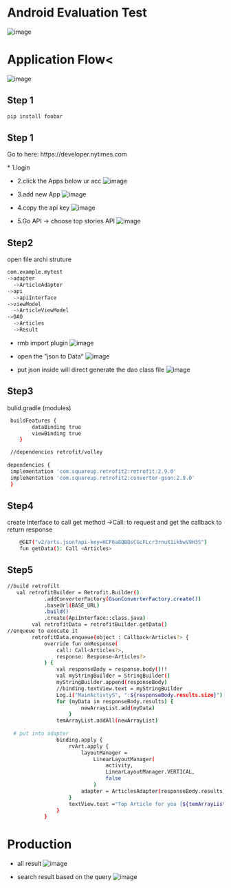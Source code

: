 # Android Evaluation Test
![image](https://user-images.githubusercontent.com/72342994/159893815-0c9a5f78-cc71-4815-b9a5-ff71da3726a6.png)

# Application Flow<
![image](https://user-images.githubusercontent.com/72342994/159894064-7efad5a0-ccb8-4305-b464-c715559bf2a3.png)

## Step 1
```bash
pip install foobar
```
## Step 1
<p>Go to here: https://developer.nytimes.com</p>
* 1.login

* 2.click the Apps below ur acc
  ![image](https://user-images.githubusercontent.com/72342994/159895822-70ed068d-52db-4fab-b8c1-f9420ef50f9e.png)
  
* 3.add new App
  ![image](https://user-images.githubusercontent.com/72342994/159895947-ea9ec71f-c184-42f3-8704-cdce560effb3.png)
  
* 4.copy the api key
  ![image](https://user-images.githubusercontent.com/72342994/159896088-adee3555-b814-441a-a7ea-9853b3eae465.png)
  
* 5.Go API -> choose top stories API
  ![image](https://user-images.githubusercontent.com/72342994/159896267-95bce944-def4-46f2-b5a4-23e6eefe5a85.png)

## Step2
open file archi struture

```bash
com.example.mytest
->adapter
  ->ArticleAdapter
->api
  ->apiInterface
->viewModel
  ->ArticleViewModel
->DAO
  ->Articles
  ->Result
```
- rmb import plugin
![image](https://user-images.githubusercontent.com/72342994/159897512-e80fb659-9095-4f4b-b0f9-bc1114f79d2a.png)

- open the "json to Data"
![image](https://user-images.githubusercontent.com/72342994/159897585-10a40f23-1db3-4d69-ba38-c9581e6aba9a.png)

- put json inside will direct generate the dao class file
![image](https://user-images.githubusercontent.com/72342994/159897614-22ef8117-52e7-416f-bbcb-927112c20e26.png)


## Step3
bulid.gradle (modules)
```bash
 buildFeatures {
        dataBinding true
        viewBinding true
    }

 //dependencies retrofit/volley
 
dependencies {
 implementation 'com.squareup.retrofit2:retrofit:2.9.0'
 implementation 'com.squareup.retrofit2:converter-gson:2.9.0'
 }
```

## Step4
create Interface to call get method
->Call: to request and get the callback to return response
```bash
    @GET("v2/arts.json?api-key=HCF6a8QBQsCGcFLcr3rnuX1ikbwV9H3S")
    fun getData(): Call <Articles>
```

## Step5
```bash
//build retrofilt
   val retrofitBuilder = Retrofit.Builder()
            .addConverterFactory(GsonConverterFactory.create())
            .baseUrl(BASE_URL)
            .build()
            .create(ApiInterface::class.java)
        val retrofitData = retrofitBuilder.getData()
//enqueue to execute it 
        retrofitData.enqueue(object : Callback<Articles?> {
            override fun onResponse(
                call: Call<Articles?>,
                response: Response<Articles?>
            ) {
                val responseBody = response.body()!!
                val myStringBuilder = StringBuilder()
                myStringBuilder.append(responseBody)
                //binding.textView.text = myStringBuilder
                Log.i("MainActivtyS", ":${responseBody.results.size}")
                for (myData in responseBody.results) {
                        newArrayList.add(myData)
                    }
                temArrayList.addAll(newArrayList)
                
  # put into adapter
                binding.apply {
                    rvArt.apply {
                        layoutManager =
                            LinearLayoutManager(
                                activity,
                                LinearLayoutManager.VERTICAL,
                                false
                            )
                        adapter = ArticlesAdapter(responseBody.results)
                    }
                    textView.text ="Top Article for you {${temArrayList.size}}"
                }
            }
```


# Production
- all result
  ![image](https://user-images.githubusercontent.com/72342994/159898016-2f07abd9-3708-4982-98cb-c60eca6e0299.png)
  
- search result based on the query
 ![image](https://user-images.githubusercontent.com/72342994/159898124-bf48e4f2-5cda-429e-bfae-94e22ffd4a14.png)


